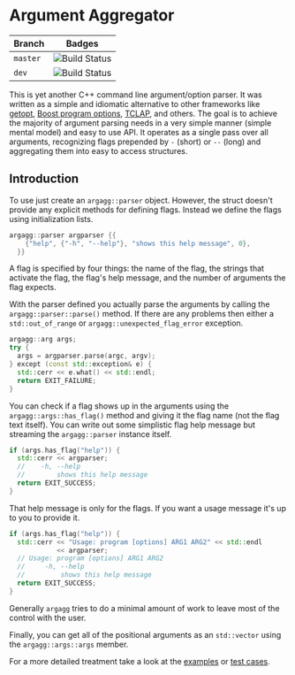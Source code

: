 Argument Aggregator
===================

| Branch | Badges |
| --- | --- |
| `master` | ![Build Status](https://api.travis-ci.org/vietjtnguyen/argagg.svg?branch=master) |
| `dev` | ![Build Status](https://api.travis-ci.org/vietjtnguyen/argagg.svg?branch=dev) |

This is yet another C++ command line argument/option parser. It was written as a simple and idiomatic alternative to other frameworks like [getopt][], [Boost program options][], [TCLAP][], and others. The goal is to achieve the majority of argument parsing needs in a very simple manner (simple mental model) and easy to use API. It operates as a single pass over all arguments, recognizing flags prepended by `-` (short) or `--` (long) and aggregating them into easy to access structures.

[getopt]: https://www.gnu.org/software/libc/manual/html_node/Getopt.html#Getopt
[Boost program options]: http://www.boost.org/doc/libs/release/libs/program_options/
[TCLAP]: http://tclap.sourceforge.net/

Introduction
------------

To use just create an `argagg::parser` object. However, the struct doesn't provide any explicit methods for defining flags. Instead we define the flags using initialization lists.

```cpp
argagg::parser argparser {{
    {"help", {"-h", "--help"}, "shows this help message", 0},
  }}
```

A flag is specified by four things: the name of the flag, the strings that activate the flag, the flag's help message, and the number of arguments the flag expects.

With the parser defined you actually parse the arguments by calling the `argagg::parser::parse()` method. If there are any problems then either a `std::out_of_range` or `argagg::unexpected_flag_error` exception.

```cpp
argagg::arg args;
try {
  args = argparser.parse(argc, argv);
} except (const std::exception& e) {
  std::cerr << e.what() << std::endl;
  return EXIT_FAILURE;
}
```

You can check if a flag shows up in the arguments using the `argagg::args::has_flag()` method and giving it the flag name (not the flag text itself). You can write out some simplistic flag help message but streaming the `argagg::parser` instance itself.

```cpp
if (args.has_flag("help")) {
  std::cerr << argparser;
  //    -h, --help
  //        shows this help message
  return EXIT_SUCCESS;
}
```

That help message is only for the flags. If you want a usage message it's up to you to provide it.

```cpp
if (args.has_flag("help")) {
  std::cerr << "Usage: program [options] ARG1 ARG2" << std::endl
            << argparser;
  // Usage: program [options] ARG1 ARG2
  //     -h, --help
  //         shows this help message
  return EXIT_SUCCESS;
}
```

Generally `argagg` tries to do a minimal amount of work to leave most of the control with the user.

Finally, you can get all of the positional arguments as an `std::vector` using the `argagg::args::args` member.

For a more detailed treatment take a look at the [examples](./examples) or [test cases](./test).
